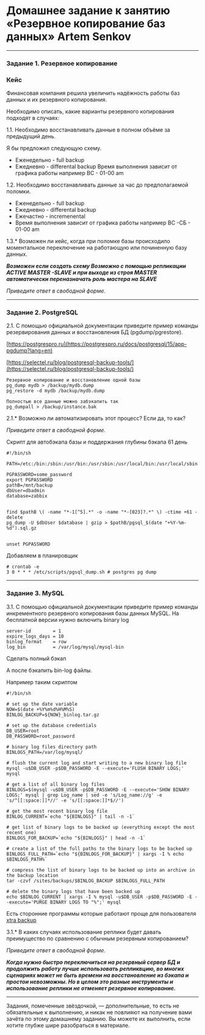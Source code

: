 # Домашнее задание к занятию «Резервное копирование баз данных» Artem Senkov

---

### Задание 1. Резервное копирование

### Кейс

Финансовая компания решила увеличить надёжность работы баз данных и их резервного копирования. 

Необходимо описать, какие варианты резервного копирования подходят в случаях: 

1.1. Необходимо восстанавливать данные в полном объёме за предыдущий день.

Я бы предложил следующую схему.
* Еженедельно - full backup
* Ежедневно - differental backup
Время выполнения зависит от графика работы например ВС - 01-00 am

1.2. Необходимо восстанавливать данные за час до предполагаемой поломки.

* Еженедельно - full backup
* Ежедневно - differental backup
* Ежечастно - incremenental 
* Время выполнения зависит от графика работы например ВС -СБ - 01-00 am


1.3.* Возможен ли кейс, когда при поломке базы происходило моментальное переключение на работающую или починенную базу данных.

***Возможен если создать схему 
Возможно с помощью репликации ACTIVE MASTER -SLAVE и при выходе из строя MASTER автоматически переназначать роль мастера на SLAVE***

*Приведите ответ в свободной форме.*

---

### Задание 2. PostgreSQL

2.1. С помощью официальной документации приведите пример команды резервирования данных и восстановления БД (pgdump/pgrestore).

[https://postgrespro.ru](https://postgrespro.ru/docs/postgresql/15/app-pgdump?lang=en)

[https://selectel.ru/blog/postgresql-backup-tools/](https://selectel.ru/blog/postgresql-backup-tools/)

~~~
Резервное копирование и восстановление одной базы
pg_dump mydb > /backup/mydb.dump
pg_restore -d mydb /backup/mydb.dump

Полностью все данные можно забэкапить так
pg_dumpall > /backup/instance.bak

~~~

2.1.* Возможно ли автоматизировать этот процесс? Если да, то как?

*Приведите ответ в свободной форме.*

Скрипт для автобэкапа базы и поддержания глубины бэкапа 61 день
```
#!/bin/sh

PATH=/etc:/bin:/sbin:/usr/bin:/usr/sbin:/usr/local/bin:/usr/local/sbin

PGPASSWORD=some_password
export PGPASSWORD
pathB=/mnt/backup
dbUser=dbadmin
database=zabbix


find $pathB \( -name "*-1[^5].*" -o -name "*-[023]?.*" \) -ctime +61 -delete
pg_dump -U $dbUser $database | gzip > $pathB/pgsql_$(date "+%Y-%m-%d").sql.gz


unset PGPASSWORD
```

Добавляем в планировщик
```
# crontab -e
3 0 * * * /etc/scripts/pgsql_dump.sh # postgres pg dump
```
---

### Задание 3. MySQL

3.1. С помощью официальной документации приведите пример команды инкрементного резервного копирования базы данных MySQL. 
На бесплатной версии нужно включить binary log

```
server-id        = 1
expire_logs_days = 10
binlog_format    = row
log_bin          = /var/log/mysql/mysql-bin
```

Сделать полный бэкап

А после бэкапить bin-log файлы.

Например таким скриптом
```
#!/bin/sh

# set up the date variable
NOW=$(date +%Y%m%d%H%M%S)
BINLOG_BACKUP=${NOW}_binlog.tar.gz

# set up the database credentials
DB_USER=root
DB_PASSWORD=root_password

# binary log files directory path
BINLOGS_PATH=/var/log/mysql/

# flush the current log and start writing to a new binary log file
mysql -u$DB_USER -p$DB_PASSWORD -E --execute='FLUSH BINARY LOGS;' mysql

# get a list of all binary log files
BINLOGS=$(mysql -u$DB_USER -p$DB_PASSWORD -E --execute='SHOW BINARY LOGS;' mysql | grep Log_name | sed -e 's/Log_name://g' -e 's/^[[:space:]]*//' -e 's/[[:space:]]*$//')

# get the most recent binary log file
BINLOG_CURRENT=`echo "${BINLOGS}" | tail -n -1`

# get list of binary logs to be backed up (everything except the most recent one)
BINLOGS_FOR_BACKUP=`echo "${BINLOGS}" | head -n -1`

# create a list of the full paths to the binary logs to be backed up
BINLOGS_FULL_PATH=`echo "${BINLOGS_FOR_BACKUP}" | xargs -I % echo $BINLOGS_PATH%`

# compress the list of binary logs to be backed up into an archive in the backup location
tar -czvf /sites/backups/$BINLOG_BACKUP $BINLOGS_FULL_PATH

# delete the binary logs that have been backed up
echo $BINLOG_CURRENT | xargs -I % mysql -u$DB_USER -p$DB_PASSWORD -E --execute='PURGE BINARY LOGS TO "%";' mysql

```

Есть сторонние программы которые работают проще для пользователя
[xtra backup](https://docs.percona.com/percona-xtrabackup/2.4/index.html)



3.1.* В каких случаях использование реплики будет давать преимущество по сравнению с обычным резервным копированием?

*Приведите ответ в свободной форме.*

***Когда нужно быстро переключиться на резервный сервер БД и продолжить работу лучше использовать репликвцию, во многих сценариях может не быть времени на восстановление из бэкапа и простои невозможны. Но в целом это разные инструменты и использование реплики не отменяет резервное копирование.***

---

Задания, помеченные звёздочкой, — дополнительные, то есть не обязательные к выполнению, и никак не повлияют на получение вами зачёта по этому домашнему заданию. Вы можете их выполнить, если хотите глубже шире разобраться в материале.
